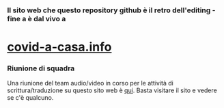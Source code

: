 ### Il sito web che questo repository github è il retro dell'editing -fine a è dal vivo a

# [covid-a-casa.info](https://www.covid-a-casa.info)


### Riunione di squadra

Una riunione del team audio/video in corso per le attività di scrittura/traduzione su questo sito web è [qui](https://meet.rawmushroom.com/covid). Basta visitare il sito e vedere se c'è qualcuno.
